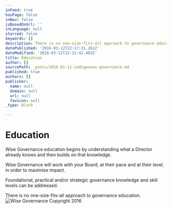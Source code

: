 ```yaml
---
inFeed: true
hasPage: false
inNav: false
isBasedOnUrl: ''
inLanguage: null
starred: false
keywords: []
description: There is no one-size-fits-all approach to governance education.
datePublished: '2016-03-12T22:17:31.261Z'
dateModified: '2016-03-12T22:11:42.403Z'
title: Education
author: []
sourcePath: _posts/2016-01-11-indigenous-governance.md
published: true
authors: []
publisher:
  name: null
  domain: null
  url: null
  favicon: null
_type: Blurb

---
```

# Education

Wise Governance education begins by understanding what a Director already
knows and then builds on that knowledge.

Wise Governance will work with your Board, at their pace and at their
level, in order to maximise impact. 

Foundational, practical and/or strategic governance knowledge and skill levels can be addressed.

There is no one-size-fits-all approach to governance education.
![Wise Governance Copyright 2016](https://s3-us-west-2.amazonaws.com/the-grid-img/p/65d55185d0116052180e6041814cfccbecc0a07d.jpg)